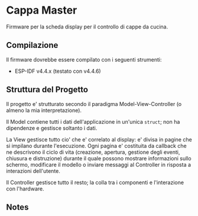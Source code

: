 # Cappa Master

Firmware per la scheda display per il controllo di cappe da cucina.

## Compilazione

Il firmware dovrebbe essere compilato con i seguenti strumenti:
 - ESP-IDF v4.4.x (testato con v4.4.6)

## Struttura del Progetto

Il progetto e' strutturato secondo il paradigma Model-View-Controller (o almeno la mia interpretazione).

Il Model contiene tutti i dati dell'applicazione in un'unica `struct`; non ha dipendenze e gestisce soltanto i dati.

La View gestisce tutto cio' che e' correlato al display: e' divisa in pagine che si impilano durante l'esecuzione.
Ogni pagina e' costituita da callback che ne descrivono il ciclo di vita (creazione, apertura, gestione degli eventi, chiusura e distruzione) durante il quale possono mostrare informazioni sullo schermo, modificare il modello o inviare messaggi al Controller in risposta a interazioni dell'utente.

Il Controller gestisce tutto il resto; la colla tra i componenti e l'interazione con l'hardware.

## Notes
